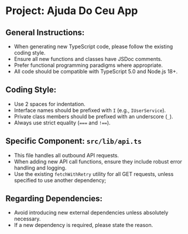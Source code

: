 # Project: Ajuda Do Ceu App

## General Instructions:

- When generating new TypeScript code, please follow the existing coding style.
- Ensure all new functions and classes have JSDoc comments.
- Prefer functional programming paradigms where appropriate.
- All code should be compatible with TypeScript 5.0 and Node.js 18+.

## Coding Style:

- Use 2 spaces for indentation.
- Interface names should be prefixed with `I` (e.g., `IUserService`).
- Private class members should be prefixed with an underscore (`_`).
- Always use strict equality (`===` and `!==`).

## Specific Component: `src/lib/api.ts`

- This file handles all outbound API requests.
- When adding new API call functions, ensure they include robust error handling and logging.
- Use the existing `fetchWithRetry` utility for all GET requests, unless specified to use another dependency;

## Regarding Dependencies:

- Avoid introducing new external dependencies unless absolutely necessary.
- If a new dependency is required, please state the reason.